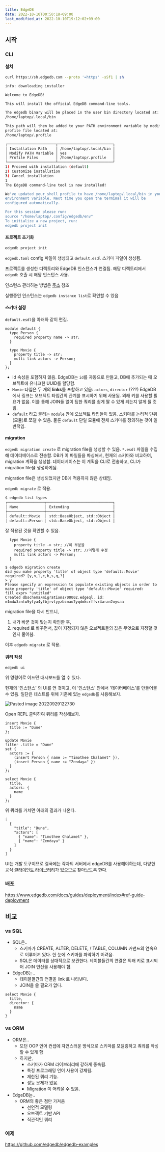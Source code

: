 ```yaml
---
title: EdgeDB
date: 2022-10-10T00:50:18+09:00
last_modified_at: 2022-10-10T19:12:02+09:00
---
```



## 시작

### CLI

#### 설치

```bash
curl https://sh.edgedb.com --proto '=https' -sSf1 | sh
```

```bash
info: downloading installer

Welcome to EdgeDB!

This will install the official EdgeDB command-line tools.

The edgedb binary will be placed in the user bin directory located at:
/home/laptop/.local/bin

This path will then be added to your PATH environment variable by modifying the 
profile file located at:
/home/laptop/.profile

┌──────────────────────┬─────────────────────────┐
│ Installation Path    │ /home/laptop/.local/bin │
│ Modify PATH Variable │ yes                     │
│ Profile Files        │ /home/laptop/.profile   │
└──────────────────────┴─────────────────────────┘
1) Proceed with installation (default)
2) Customize installation
3) Cancel installation
1
The EdgeDB command-line tool is now installed!

We've updated your shell profile to have /home/laptop/.local/bin in your PATH
environment variable. Next time you open the terminal it will be
configured automatically.

For this session please run:
source "/home/laptop/.config/edgedb/env"
To initialize a new project, run:
edgedb project init
```

#### 프로젝트 초기화

```bash
edgedb project init
```

`edgedb.toml` config 파일이 생성되고 `default.esdl` 스키마 파일이 생성됨.

프로젝트를 생성한 디렉토리와 EdgeDB 인스턴스가 연결됨. 해당 디렉토리에서 `edgedb` 호출 시 해당 인스턴스 사용.

인스턴스 관리하는 방법은 [주소](https://www.edgedb.com/docs/intro/instances#ref-intro-instances) 참조

실행중인 인스턴스는 `edgedb instance list`로 확인할 수 있음

#### 스키마 설정

`default.esdl`을 아래와 같이 편집.

```
module default {
  type Person {
    required property name -> str;
  }

  type Movie {
    property title -> str;
    multi link actors -> Person;
  }
};
```

- id 속성을 포함하지 않음. EdgeDB는 `id`를 자동으로 만들고, DB에 추가되는 매 오브젝트에 유니크한 UUID를 할당함.
- `Movie` 타입은 두 개의 **links**를 포함하고 있음: `actors`, `director` (???) EdgeDB에서 링크는 오브젝트 타입간의 관계를 표시하기 위해 사용됨. 외래 키를 사용할 필요가 없음. 이를 통해 JOIN들 없이 딥한 쿼리를 쉽게 짤 수 있게 되는지 알게 될 것임.
- `default` 라고 불리는 `module` 안에 오브젝트 타입들이 있음. 스키마를 논리적 단위(모듈)로 쪼갤 수 있음. 물론 `default` 단일 모듈에 전체 스키마를 정의하는 것이 일반적임.

#### migration

`edgedb migration create` 로 migration file을 생성할 수 있음. `*.esdl` 파일을 수집해 데이터베이스로 전송함. DB가 이 파일들을 파싱해서, 현재의 스키마와 비교하여, migration 계획을 생성함. 데이터베이스는 이 계획을 CLI로 전송하고, CLI가 migration file을 생성하게됨.

migration file은 생성되었지만 DB에 적용하지 않은 상태임.

`edgedb migrate` 로 적용.

```bash
$ edgedb list types
┌─────────────────┬──────────────────────────────┐
│ Name            │ Extending                    │
├─────────────────┼──────────────────────────────┤
│ default::Movie  │ std::BaseObject, std::Object │
│ default::Person │ std::BaseObject, std::Object │
```

잘 적용된 것을 확인할 수 있음.

```
  type Movie {
    property title -> str; //이 부분을
    required property title -> str; //이렇게 수정
    multi link actors -> Person;
  }
```

```
$ edgedb migration create
did you make property 'title' of object type 'default::Movie' required? [y,n,l,c,b,s,q,?]
> y
Please specify an expression to populate existing objects in order to make property 'title' of object type 'default::Movie' required:
fill_expr> "untitled"
Created dbschema/migrations/00002.edgeql, id: m1mdw3zntw5yfya4yfbjrvtyyzbzmao7yqdmkcrffvr4aran2oysaa
```

migration file을 다시 만드니,
1. 내가 바꾼 것이 맞는지 확인한 후,
2. required 로 바꾸면서, 값이 지정되지 않은 오브젝트들의 값은 무엇으로 지정할 것인지 물어봄.

이후 `edgedb migrate` 로 적용.

#### 쿼리 작성

```bash
edgedb ui
```

위 명령어로 어드민 대시보드를 열 수 있다.

현재의 '인스턴스' 의 UI를 연 것이고, 이 '인스턴스' 안에서 '데이터베이스'를 만들어볼 수 있음. 일단은 테스트를 위해 기존에 있는 `edgedb`를 사용해보자.

![Pasted image 20220929122730](attachments/Pasted%20image%2020220929122730.png)

Open REPL 클릭하여 쿼리를 작성해보자.

```
insert Movie {
  title := "Dune"
};
```

```
update Movie
filter .title = "Dune"
set {
  actors := {
    (insert Person { name := "Timothee Chalamet" }),
    (insert Person { name := "Zendaya" })
  }
};
```

```
select Movie {
  title,
  actors: {
    name
  }
};
```

위 쿼리를 거치면 아래의 결과가 나온다.

```
[
  {
    "title": "Dune",
    "actors": [
      { "name": "Timothee Chalamet" },
      { "name": "Zendaya" }
    ]
  }
]
```

UI는 개발 도구이므로 결국에는 각자의 서버에서 edgeDB를 사용해야하는데, 다양한 공식 [클라이언트 라이브러리](https://www.edgedb.com/docs/intro/clients#ref-intro-clients)가 있으므로 찾아보도록 한다.

### 배포

https://www.edgedb.com/docs/guides/deployment/index#ref-guide-deployment


## 비교

### vs SQL

- SQL은..
	- 스키마가 CREATE, ALTER, DELETE, / TABLE, COLUMN 커맨드의 연속으로 이루어져 있다. 한 눈에 스키마를 파악하기 어려움.
	- SQL은 데이터를 상대적으로 보관한다. 테이블들간의 연결은 외래 키로 표시되어 JOIN 연산을 사용해야 함.
- EdgeDB는..
	- 테이블들간의 연결을 link 로 나타낸다.
	- JOIN을 쓸 필요가 없다.

```
select Movie {
  title,
  director: {
    name
  }
}
```

### vs ORM

- ORM은..
	- 모던 OOP 언어 컨셉에 자연스러운 방식으로 스키마를 모델링하고 쿼리를 작성할 수 있게 함
	- 하지만,
		- 스키마가 ORM 라이브러리에 강하게 종속됨.
		- 특정 프로그래밍 언어 사용이 강제됨.
		- 제한된 쿼리 기능.
		- 성능 문제가 있음.
		- Migration 이 어려울 수 있음.
- EdgeDB는..
	- ORM의 좋은 점만 가져옴
		- 선언적 모델링
		- 오브젝트 기반 API
		- 직관적인 쿼리


### 예제

https://github.com/edgedb/edgedb-examples

